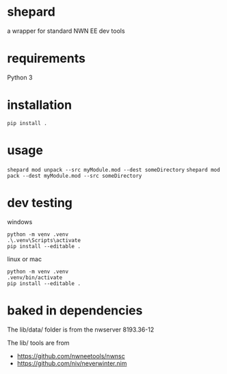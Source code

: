 # shepard
a wrapper for standard NWN EE dev tools

# requirements

Python 3

# installation

``` pip install . ```

# usage

``` shepard mod unpack --src myModule.mod --dest someDirectory ```
``` shepard mod pack --dest myModule.mod --src someDirectory ```

# dev testing
windows
```
python -m venv .venv
.\.venv\Scripts\activate
pip install --editable .
```

linux or mac
```
python -m venv .venv
.venv/bin/activate
pip install --editable .
```

# baked in dependencies

The lib/data/ folder is from the nwserver 8193.36-12

The lib/ tools are from 
* https://github.com/nwneetools/nwnsc
* https://github.com/niv/neverwinter.nim